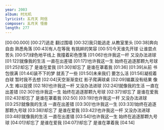 ```yaml
---
year: 2003
album: 时光机
lyricist: 五月天 阿信
composer: 五月天 怪兽
length: 277
---
```

[00:00.000]
[00:27]逃走 翻过围墙
[00:32]我只能逃走 从教室里头
[00:38]奔向自由 熟悉角落
[00:43]有人在等我 有挑衅的笑容
[00:51]今天谁先开球 让谁尝点苦头
[00:57]绿色地平线上 我撞着彩色堕落
[01:06]!也许我这一杆 又没办法进球
[01:12]!就像我的生活 一直在出差错
[01:17]!也许我这一生 始终在追逐那颗九号球
[01:25]!却忘了 是谁在爱我
[01:30]!却忘了 是谁在罩着我
[01:36]
[01:39]从前 书包很满
[01:44]装不下的梦 就丢了一些
[01:50]未来我们 要怎么活
[01:56]凝视着白球 暂时我不去想
[02:04]天空渐渐变红 影子爬满球桌
[02:09]输赢没有结果 像人生 难以捉摸
[02:18]!也许我这一杆 又没办法进球
[02:24]!就像我的生活 一直在出差错
[02:30]!也许我这一生 始终在追逐那颗九号球
[02:37]!却忘了 是谁在爱我
[02:43]!却忘了 是谁在罩着我
[02:50]
[03:19]!也许我这一杆 又没办法进球
[03:25]!就像我的生活 一直在出差错
[03:30]!也许我这一生
[03:33]!始终在追逐那颗九号球
[03:38]!却忘了 是谁在爱我
[03:42]!也许我这一杆 又没办法进球
[03:48]!就像我的生活 一直在出差错
[03:54]!也许我这一生 始终在追逐那颗九号球
[04:01]!却忘了 是谁在爱我
[04:07]!却忘了 是谁在罩着我
[04:14]